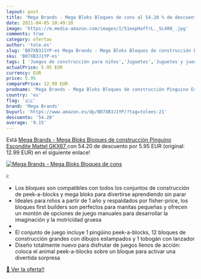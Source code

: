 ```yaml
---
layout: post
title: 'Mega Brands - Mega Bloks Bloques de cons al 54.20 % de descuento'
date: 2021-04-05 10:49:10
image: 'https://m.media-amazon.com/images/I/51eepHaffrL._SL400_.jpg'
comments: true
category: ofertas
author: 'tole.es'
slug: 'B07XB3J1YP-es Mega Brands - Mega Bloks Bloques de construcción Pinguino...'
sku: 'B07XB3J1YP-es'
tags: [ 'Juegos de construcción para niños','Juguetes','Juguetes y juegos','bloks','mattel','mega','mega brands', ]
actualPrice: 5.95 EUR
currency: EUR
price: 5.95
comparePrice: 12.99 EUR
prodname: 'Mega Brands - Mega Bloks Bloques de construcción Pinguino Escondite  Mattel GKX67 '
country: 'es'
flag: '🇪🇸'
brand: 'Mega Brands'
buyurl: 'https://www.amazon.es/dp/B07XB3J1YP/?tag=tolees-21'
descuento: '54.20'
average: '9.15'
---
```


Está [Mega Brands - Mega Bloks Bloques de construcción Pinguino Escondite  Mattel GKX67 ](https://www.amazon.es/dp/B07XB3J1YP/?tag=tolees-21) con 54.20 de descuento por 5.95 EUR (original: 12.99 EUR) en el siguiente enlace!

[![Mega Brands - Mega Bloks Bloques de cons](https://m.media-amazon.com/images/I/51eepHaffrL._SL400_.jpg)](https://www.amazon.es/dp/B07XB3J1YP/?tag=tolees-21)

ℹ️:

- Los bloques son compatibles con todos los conjuntos de construcción de peek-a-blocks y mega bloks para divertirse aprendiendo sin parar
- Ideales para niños a partir de 1 año y respaldados por fisher-price, los bloques first builders son perfectos para manitas pequeñas y ofrecen un montón de opciones de juego manuales para desarrollar la imaginación y la motricidad gruesa
- ​​
- El conjunto de juego incluye 1 pingüino peek-a-blocks, 12 bloques de construcción grandes con dibujos estampados y 1 tobogán con lanzador
- Diseño totalmente nuevo para disfrutar de juegos llenos de acción: coloca el animal peek-a-blocks sobre un bloque para activar una divertida sorpresa

[🛒 Ver la oferta!!](https://www.amazon.es/dp/B07XB3J1YP/?tag=tolees-21)

